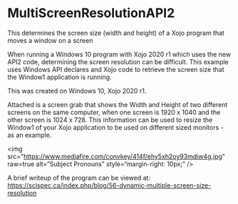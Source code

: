 # MultiScreenResolutionAPI2
This determines the screen size (width and height) of a Xojo program that moves a window on a screen

When running a Windows 10 program with Xojo 2020 r1 which uses the new API2 code, determining the screen resolution can be difficult. This example uses Windows API declares and Xojo code to retrieve the screen size that the Window1 application is running. 

This was created on Windows 10, Xojo 2020 r1.

Attached is a screen grab that shows the Width and Height of two different screens on the same computer, when one screen is 1920 x 1040 and the other screen is 1024 x 728. This information can be used to resize the Window1 of your Xojo application to be used on different sized monitors - as an example.

<img src="https://www.mediafire.com/convkey/414f/ehy5xh2oy93mdiw4g.jpg" raw=true alt=“Subject Pronouns” style=“margin-right: 10px;” />

A brief writeup of the program can be viewed at: https://scispec.ca/index.php/blog/56-dynamic-multiple-screen-size-resolution
